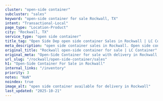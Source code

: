 ```yaml
---
cluster: "open-side container"
subcluster: "sales"
keyword: "open-side container for sale Rockwall, TX"
intent: "Transactional-Local"
page_type: "Location-Product"
city: "Rockwall, TX"
service_type: "open side container"
title_tag: "Open Side Dep open side container Sales in Rockwall | LC Container"
meta_description: "open side container sales in Rockwall. Open side containers for oversized cargo. Fast delivery, competitive pricing. Serving open side container area. Quote ID: OCM. Call (214) 524-4168 for your free quote today."
original_title: "Rockwall open-side container for sale | LC Container"
original_meta: "Open-Side Container for sale with delivery in Rockwall, TX. LC Container — local Since 2003. Get pricing today."
url_slug: "/rockwall/open-side-container/sales"
h1: "Open-Side Container For Sale in Rockwall"
internal_links: "/inventory"
priority: 3
notes: "NaN"
noindex: true
image_alt: "open side container available for delivery in Rockwall"
last_updated: "2025-10-21"
---
```


<!-- TODO: Add unique city/inventory copy, images, and internal links here. -->
